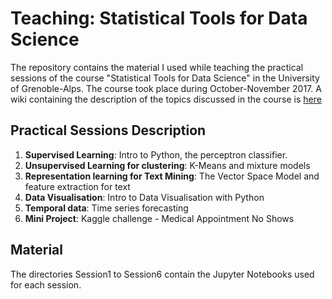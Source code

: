 # Teaching: Statistical Tools for Data Science
The repository contains the material I used while teaching the practical sessions of the course "Statistical Tools for Data Science" in the University of Grenoble-Alps.
The course took place during October-November 2017. A wiki containing the description of the topics discussed in the course is [here](http://ama.liglab.fr/OutilsStatistquesDS/index.php?title=Accueil)


## Practical Sessions Description
1. **Supervised Learning**: Intro to Python,  the perceptron classifier.
2. **Unsupervised Learning for clustering**:  K-Means and mixture models
3. **Representation learning for Text Mining**: The Vector Space Model and feature extraction for text
4. **Data Visualisation**: Intro to Data Visualisation with Python 
5. **Temporal data**: Time series forecasting 
6. **Mini Project**: Kaggle challenge - Medical Appointment No Shows 

## Material
The directories Session1 to Session6 contain the Jupyter Notebooks used for each session. 
